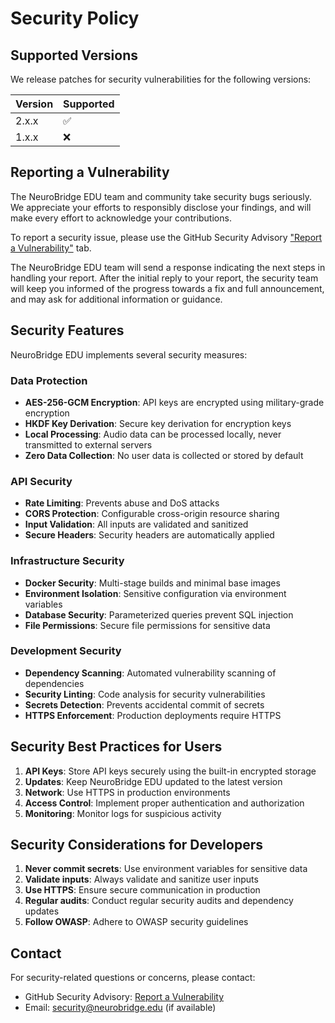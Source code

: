 # Security Policy

## Supported Versions

We release patches for security vulnerabilities for the following versions:

| Version | Supported          |
| ------- | ------------------ |
| 2.x.x   | :white_check_mark: |
| 1.x.x   | :x:                |

## Reporting a Vulnerability

The NeuroBridge EDU team and community take security bugs seriously. We appreciate your efforts to responsibly disclose your findings, and will make every effort to acknowledge your contributions.

To report a security issue, please use the GitHub Security Advisory ["Report a Vulnerability"](https://github.com/EmminiX/NeuroBridge-EDU-OpenSource/security/advisories/new) tab.

The NeuroBridge EDU team will send a response indicating the next steps in handling your report. After the initial reply to your report, the security team will keep you informed of the progress towards a fix and full announcement, and may ask for additional information or guidance.

## Security Features

NeuroBridge EDU implements several security measures:

### Data Protection
- **AES-256-GCM Encryption**: API keys are encrypted using military-grade encryption
- **HKDF Key Derivation**: Secure key derivation for encryption keys  
- **Local Processing**: Audio data can be processed locally, never transmitted to external servers
- **Zero Data Collection**: No user data is collected or stored by default

### API Security
- **Rate Limiting**: Prevents abuse and DoS attacks
- **CORS Protection**: Configurable cross-origin resource sharing
- **Input Validation**: All inputs are validated and sanitized
- **Secure Headers**: Security headers are automatically applied

### Infrastructure Security
- **Docker Security**: Multi-stage builds and minimal base images
- **Environment Isolation**: Sensitive configuration via environment variables
- **Database Security**: Parameterized queries prevent SQL injection
- **File Permissions**: Secure file permissions for sensitive data

### Development Security
- **Dependency Scanning**: Automated vulnerability scanning of dependencies
- **Security Linting**: Code analysis for security vulnerabilities
- **Secrets Detection**: Prevents accidental commit of secrets
- **HTTPS Enforcement**: Production deployments require HTTPS

## Security Best Practices for Users

1. **API Keys**: Store API keys securely using the built-in encrypted storage
2. **Updates**: Keep NeuroBridge EDU updated to the latest version
3. **Network**: Use HTTPS in production environments
4. **Access Control**: Implement proper authentication and authorization
5. **Monitoring**: Monitor logs for suspicious activity

## Security Considerations for Developers

1. **Never commit secrets**: Use environment variables for sensitive data
2. **Validate inputs**: Always validate and sanitize user inputs
3. **Use HTTPS**: Ensure secure communication in production
4. **Regular audits**: Conduct regular security audits and dependency updates
5. **Follow OWASP**: Adhere to OWASP security guidelines

## Contact

For security-related questions or concerns, please contact:
- GitHub Security Advisory: [Report a Vulnerability](https://github.com/EmminiX/NeuroBridge-EDU-OpenSource/security/advisories/new)
- Email: security@neurobridge.edu (if available)